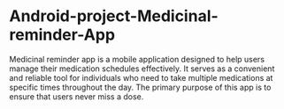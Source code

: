 # Android-project-Medicinal-reminder-App
Medicinal reminder app is a mobile application designed to help users manage their medication schedules effectively. It serves as a convenient and reliable tool for individuals who need to take multiple medications at specific times throughout the day. The primary purpose of this app is to ensure that users never miss a dose.
